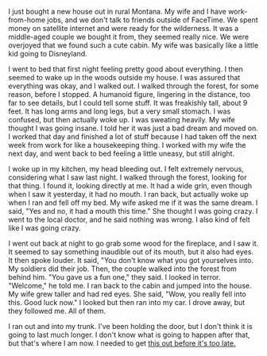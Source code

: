  

I just bought a new house out in rural Montana. My wife and I have work-from-home jobs, and we don't talk to friends outside of FaceTime. We spent money on satellite internet and were ready for the wilderness. It was a middle-aged couple we bought it from, they seemed really nice. We were overjoyed that we found such a cute cabin. My wife was basically like a little kid going to Disneyland.

I went to bed that first night feeling pretty good about everything. I then seemed to wake up in the woods outside my house. I was assured that everything was okay, and I walked out. I walked through the forest, for some reason, before I stopped. A humanoid figure, lingering in the distance, too far to see details, but I could tell some stuff. It was freakishly tall, about 9 feet. It has long arms and long legs, but a very small stomach. I was confused, but then actually woke up. I was sweating heavily. My wife thought I was going insane. I told her it was just a bad dream and moved on. I worked that day and finished a lot of stuff because I had taken off the next week from work for like a housekeeping thing. I worked with my wife the next day, and went back to bed feeling a little uneasy, but still alright.

I woke up in my kitchen, my head bleeding out. I felt extremely nervous, considering what I saw last night. I walked through the forest, looking for that thing. I found it, looking directly at me. It had a wide grin, even though when I saw it yesterday, it had no mouth. I ran back, but actually woke up when I ran and fell off my bed. My wife asked me if it was the same dream. I said, "Yes and no, it had a mouth this time." She thought I was going crazy. I went to the local doctor, and he said nothing was wrong. I also kind of felt like I was going crazy.

I went out back at night to go grab some wood for the fireplace, and I saw it. It seemed to say something inaudible out of its mouth, but it also had eyes. It then spoke louder. It said, "You don't know what you got yourselves into. My soldiers did their job. Then, the couple walked into the forest from behind him. "You gave us a fun one," they said. I looked in terror. "Welcome," he told me. I ran back to the cabin and jumped into the house. My wife grew taller and had red eyes. She said, "Wow, you really fell into this. Good luck now." I looked but then ran into my car. I drove away, but they followed me. All of them.

I ran out and into my trunk. I've been holding the door, but I don't think it is going to last much longer. I don't know what is going to happen after that, but that's where I am now. I needed to get [this out before it's too late.](https://reddit.com/r/itscontho)